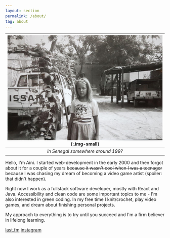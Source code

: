 ```yaml
---
layout: section
permalink: /about/
tag: about
---
```


| ![a small Aini](/assets/images/aini.jpg){:.img-small} | 
|:--:| 
| *in Senegal somewhere around 199?* |

Hello, I'm Aini. I started web-development in the early 2000 and then forgot about it for a couple of years ~~because it wasn't cool when I was a teenager~~ because I was chasing my dream of becoming a video game artist (spoiler: that didn't happen).

Right now I work as a fullstack software developer, mostly with React and Java. Accessibility and clean code are some important topics to me - I'm also interested in green coding. In my free time I knit/crochet, play video games, and dream about finishing personal projects.

My approach to everything is to try until you succeed and I'm a firm believer in lifelong learning.

[last.fm](https://last.fm/user/ainimarie) [instagram](https://instagram.com/sieni.jpg)

<!-- | Programming | Spoken Languages | Misc. |
|---|---|--- |
|JavaScript | Finnish | Photoshop|
|C#|English|Illustrator|
|Python|French|
|SASS|
|HTML5/CSS| -->
